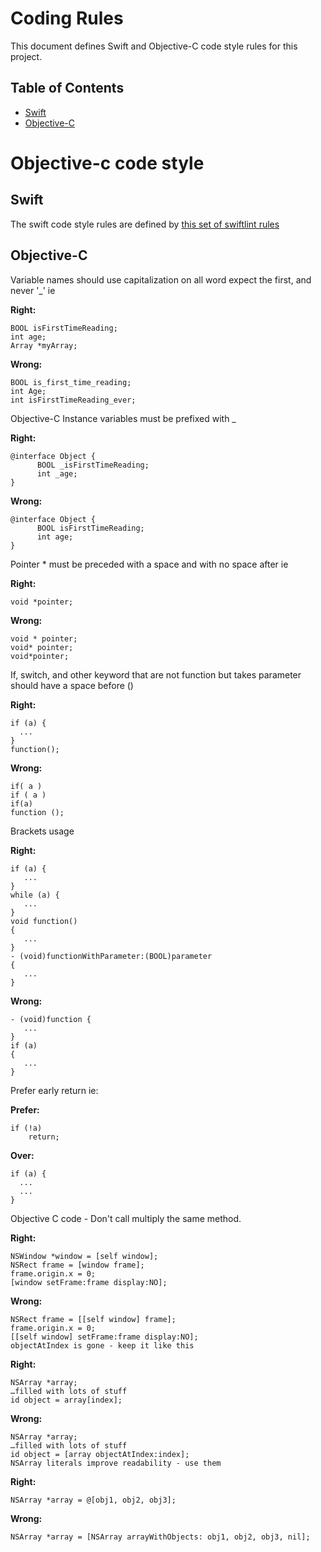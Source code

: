 # Coding Rules

This document defines Swift and Objective-C code style rules for this project.

## Table of Contents
* [Swift](#swift)
* [Objective-C](#objective-c)
# Objective-c code style

## Swift

The swift code style rules are defined by [this set of swiftlint rules](../.swiftlint.yml)

## Objective-C

Variable names should use capitalization on all word expect the first, and never '_' ie

**Right:**
```obj-c
BOOL isFirstTimeReading;
int age;
Array *myArray;
```

**Wrong:**
```objc-c
BOOL is_first_time_reading;
int Age;
int isFirstTimeReading_ever;
```

Objective-C Instance variables must be prefixed with _

**Right:**
```obj-c
@interface Object {
	  BOOL _isFirstTimeReading;
	  int _age;
}
```

**Wrong:**
```objc-c
@interface Object {
	  BOOL isFirstTimeReading;
	  int age;
}
```

Pointer * must be preceded with a space and with no space after ie

**Right:**
```obj-c
void *pointer;
```

**Wrong:**
```objc-c
void * pointer;
void* pointer;
void*pointer;
```

If, switch, and other keyword that are not function but takes parameter should have a space before ()

**Right:**
```obj-c
if (a) {
  ...
}
function();
```

**Wrong:**
```objc-c
if( a )
if ( a )
if(a)
function ();
```

Brackets usage

**Right:**
```obj-c
if (a) {
   ...
}
while (a) {
   ...
}
void function()
{
   ...
}
- (void)functionWithParameter:(BOOL)parameter
{
   ...
}
```

**Wrong:**
```objc-c
- (void)function {
   ...
}
if (a)
{
   ...
}
```

Prefer early return ie:

**Prefer:**
```obj-c
if (!a)
    return;
```

**Over:**
```objc-c
if (a) {
  ...
  ...
}
```

Objective C code - Don't call multiply the same method.

**Right:**
```obj-c
NSWindow *window = [self window];
NSRect frame = [window frame];
frame.origin.x = 0;
[window setFrame:frame display:NO];
```

**Wrong:**
```objc-c
NSRect frame = [[self window] frame];
frame.origin.x = 0;
[[self window] setFrame:frame display:NO];
objectAtIndex is gone - keep it like this
```

**Right:**
```obj-c
NSArray *array;
…filled with lots of stuff
id object = array[index];
```

**Wrong:**
```objc-c
NSArray *array;
…filled with lots of stuff
id object = [array objectAtIndex:index];
NSArray literals improve readability - use them
```

**Right:**
```obj-c
NSArray *array = @[obj1, obj2, obj3];
```

**Wrong:**
```objc-c
NSArray *array = [NSArray arrayWithObjects: obj1, obj2, obj3, nil];
```
